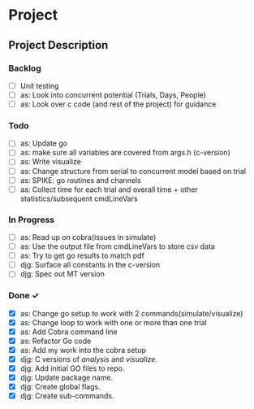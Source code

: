 # Project

## Project Description

### Backlog

- [ ] Unit testing  
- [ ] as: Look into concurrent potential (Trials, Days, People)
- [ ] as: Look over c code (and rest of the project) for guidance  

### Todo

- [ ] as: Update go
- [ ] as: make sure all variables are covered from args.h (c-version)
- [ ] as: Write visualize
- [ ] as: Change structure from serial to concurrent model based on trial
- [ ] as: SPIKE: go routines and channels
- [ ] as: Collect time for each trial and overall time + other statistics/subsequent cmdLineVars

### In Progress

- [ ] as: Read up on cobra(issues in simulate)
- [ ] as: Use the output file from cmdLineVars to store csv data
- [ ] as: Try to get go results to match pdf
- [ ] djg: Surface all constants in the c-version  
- [ ] djg: Spec out MT version  

### Done ✓

- [x] as: Change go setup to work with 2 commands(simulate/visualize)
- [x] as: Change loop to work with one or more than one trial
- [x] as: Add Cobra command line
- [x] as: Refactor Go code 
- [x] as: Add my work into the cobra setup  
- [x] djg: C versions of _analysis_ and _visualize_.  
- [x] djg: Add initial GO files to repo.  
- [x] djg: Update package name.  
- [x] djg: Create global flags.  
- [x] djg: Create sub-commands.  
